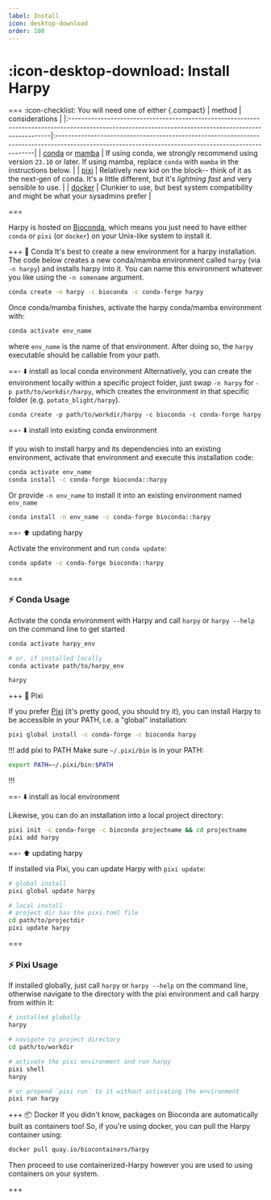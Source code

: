 ```yaml
---
label: Install
icon: desktop-download
order: 100
---
```


# :icon-desktop-download: Install Harpy
=== :icon-checklist: You will need one of either
{.compact}
| method                                                                                                                                                | considerations                                                                                                                                       |
|:------------------------------------------------------------------------------------------------------------------------------------------------------|:-----------------------------------------------------------------------------------------------------------------------------------------------------|
| [conda](https://conda.io/projects/conda/en/latest/user-guide/install/index.html) or [mamba](https://mamba.readthedocs.io/en/latest/installation.html) | If using conda, we strongly recommend using version `23.10` or later. If using mamba, replace `conda` with `mamba` in the instructions below.        |
| [pixi](https://prefix.dev/blog/pixi_a_fast_conda_alternative)                                                                                         | Relatively new kid on the block-- think of it as the next-gen of conda. It's a little different, but it's _lightning fast_ and very sensible to use. |
| [docker](https://docs.docker.com/engine/install/)                                                                                                     | Clunkier to use, but best system compatibility and might be what your sysadmins prefer                                                               |

===

Harpy is hosted on [Bioconda](https://anaconda.org/bioconda/harpy), which means you just need to have either  `conda` or `pixi` (or `docker`) on your Unix-like 
system to install it.

+++ 🐍 Conda
It's best to create a new environment for a harpy installation. The code below creates a new conda/mamba environment called `harpy` (via `-n harpy`) and installs harpy into it. You can name this environment whatever you like using the `-n somename` argument. 
```bash
conda create -n harpy -c bioconda -c conda-forge harpy
```

Once conda/mamba finishes, activate the harpy conda/mamba environment with:
```bash
conda activate env_name
```
where `env_name` is the name of that environment. After doing so, the `harpy` executable should be callable from your path.

==- ⬇️ install as local conda environment
Alternatively, you can create the environment locally within a specific project folder, just swap `-n harpy` for
`-p path/to/workdir/harpy`, which creates the environment in that specific folder (e.g. `potato_blight/harpy`).
```
conda create -p path/to/workdir/harpy -c bioconda -c conda-forge harpy
```
==- ⬇️ install into existing conda environment
 
If you wish to install harpy and its dependencies into an existing environment, activate that environment and execute this installation code:
```bash
conda activate env_name
conda install -c conda-forge bioconda::harpy
```
Or provide `-n env_name` to install it into an existing environment named `env_name`
```bash
conda install -n env_name -c conda-forge bioconda::harpy
```
==- ⬆️ updating harpy

Activate the environment and run `conda update`:

```bash
conda update -c conda-forge bioconda::harpy
```
===

### ⚡ Conda Usage
Activate the conda environment with Harpy and call `harpy` or `harpy --help` on the command line to get started
```bash activate the environment
conda activate harpy_env

# or, if installed locally
conda activate path/to/harpy_env
```

```bash call harpy
harpy
```

+++ 🌟 Pixi

If you prefer [Pixi](https://pixi.sh/latest/) (it's pretty good, you should try it), you can
install Harpy to be accessible in your PATH, i.e. a "global" installation:

```bash
pixi global install -c conda-forge -c bioconda harpy
```
!!! add pixi to PATH
Make sure `~/.pixi/bin` is in your PATH:
```bash ~/.zshrc or ~/.bashrc (or equivalent) 
export PATH=~/.pixi/bin:$PATH
```
!!!

==- ⬇️ install as local environment

Likewise, you can do an installation into a local project directory:

```bash
pixi init -c conda-forge -c bioconda projectname && cd projectname
pixi add harpy
```

==- ⬆️ updating harpy

If installed via Pixi, you can update Harpy with `pixi update`:
```bash
# global install
pixi global update harpy

# local install
# project dir has the pixi.toml file
cd path/to/projectdir
pixi update harpy
```
===

### ⚡ Pixi Usage
If installed globally, just call `harpy` or `harpy --help` on the command line, otherwise navigate to the directory with the pixi environment and call harpy from within it:
```bash call harpy if installed globally
# installed globally
harpy
```
```bash call harpy if installed locally
# navigate to project directory
cd path/to/workdir

# activate the pixi environment and run harpy
pixi shell
harpy

# or prepend `pixi run` to it without activating the environment
pixi run harpy
```

+++ 📦 Docker
If you didn't know, packages on Bioconda are automatically built as containers too! So, if you're using docker, you can pull the Harpy container using:
```bash pull harpy container
docker pull quay.io/biocontainers/harpy
```
Then proceed to use containerized-Harpy however you are used to using containers on your system.

+++